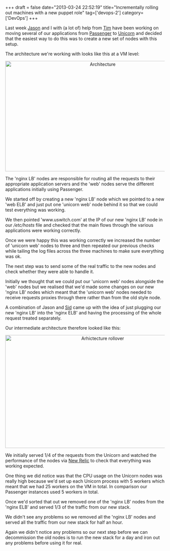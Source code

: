 +++
draft = false
date="2013-03-24 22:52:19"
title="Incrementally rolling out machines with a new puppet role"
tag=['devops-2']
category=['DevOps']
+++

<p>Last week <a href="https://twitter.com/jasonneylon">Jason</a> and I with (a lot of) help from <a href="https://twitter.com/timrgoodwin">Tim</a> have been working on moving several of our applications from <a href="https://twitter.com/jasonneylon">Passenger</a> to <a href="https://github.com/blog/517-unicorn">Unicorn</a> and decided that the easiest way to do this was to create a new set of nodes with this setup.</p>


<p>The architecture we're working with looks like this at a VM level:</p>


<div align="center">
<img src="{{<siteurl>}}/uploads/2013/03/architecture.png" alt="Architecture" title="architecture.png" border="0" width="600" height="349" />
</div>

<p>The 'nginx LB' nodes are responsible for routing all the requests to their appropriate application servers and the 'web' nodes serve the different applications initially using Passenger.</p>


<p>We started off by creating a new 'nginx LB' node which we pointed to a new 'web ELB' and just put one 'unicorn web' node behind it so that we could test everything was working.</p>


<p>We then pointed 'www.uswitch.com' at the IP of our new 'nginx LB' node in our <cite>/etc/hosts</cite> file and checked that the main flows through the various applications were working correctly.</p>


<p>Once we were happy this was working correctly we increased the number of 'unicorn web' nodes to three and then repeated our previous checks while tailing the log files across the three machines to make sure everything was ok.</p>


<p>The next step was to send some of the real traffic to the new nodes and check whether they were able to handle it.</p>


<p>Initially we thought that we could put our 'unicorn web' nodes alongside the 'web' nodes but we realised that we'd made some changes on our new 'nginx LB' nodes which meant that the 'unicorn web' nodes needed to receive requests proxies through there rather than from the old style node.</p>


<p>A combination of Jason and <a href="https://twitter.com/siddharthdawara">Sid</a> came up with the idea of just plugging our new 'nginx LB' into the 'nginx ELB' and having the processing of the  whole request treated separately.</p>


<p>Our intermediate architecture therefore looked like this:</p>


<div align="center">
<img src="{{<siteurl>}}/uploads/2013/03/arhictecture-rollover.png" alt="Arhictecture rollover" title="arhictecture-rollover.png" border="0" width="600" height="357" />
</div>

<p>We initially served 1/4 of the requests from the Unicorn and watched the performance of the nodes via <a href="http://newrelic.com/">New Relic</a> to check that everything was working expected.</p>


<p>One thing we did notice was that the CPU usage on the Unicorn nodes was really high because we'd set up each Unicorn process with 5 workers which meant that we had 25 workers on the VM in total. In comparison our Passenger instances used 5 workers in total.</p>


<p>Once we'd sorted that out we removed one of the 'nginx LB' nodes from the 'nginx ELB' and served 1/3 of the traffic from our new stack.</p>


<p>We didn't see any problems so we removed all the 'nginx LB' nodes and served all the traffic from our new stack for half an hour.</p>


<p>Again we didn't notice any problems so our next step before we can decommission the old nodes is to run the new stack for a day and iron out any problems before using it for real.</p>

